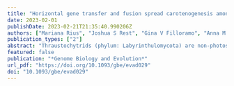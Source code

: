 ```yaml
---
title: "Horizontal gene transfer and fusion spread carotenogenesis among diverse heterotrophic protists"
date: 2023-02-01
publishDate: 2023-02-21T21:35:40.990206Z
authors: ["Mariana Rius", "Joshua S Rest", "Gina V Filloramo", "Anna M G Novák Vanclová", "John M Archibald", "Jackie L Collier"]
publication_types: ["2"]
abstract: "Thraustochytrids (phylum: Labyrinthulomycota) are non-photosynthetic marine protists. Some thraustochytrids have crtIBY, a trifunctional fusion gene encoding a protein capable of β-carotene biosynthesis from geranylgeranyl pyrophosphate. Here we show that crtIBY is essential in, and encodes the sole pathway for, carotenoid biosynthesis in the thraustochytrid Aurantiochytrium limacinum ATCC MYA-1381. We explore the evolutionary origins of CrtIBY and discover that the closest related protein domains are present in a small but diverse group of other heterotrophic protists, including the apusomonad Thecamonas trahens and the dinoflagellates Oxyrrhis marina and Noctiluca scintillans. Each organism within this cluster also contains one or more β-carotene 15-15’ oxygenase genes (blh and rpe65), suggesting that acquisition of β-carotene biosynthesis genes may have been related to the production of retinal. Our findings support a novel origin of eukaryotic (apo)carotenoid biosynthesis by horizontal gene transfer from Actinobacteria, Bacteroidetes, and/or Archaea. This reveals a remarkable case of parallel evolution of eukaryotic (apo)carotenogenesis in divergent protistan lineages by repeated gene transfers."
featured: false
publication: "*Genome Biology and Evolution*"
url_pdf: "https://doi.org/10.1093/gbe/evad029"
doi: "10.1093/gbe/evad029"
---
```


